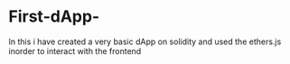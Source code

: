 # First-dApp-
In this i have created a very basic dApp on solidity and used the ethers.js inorder to interact with the frontend
